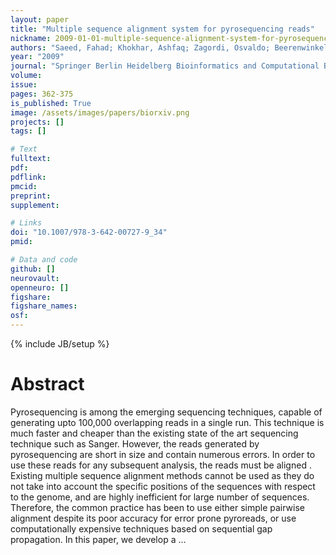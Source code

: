 ```yaml
---
layout: paper
title: "Multiple sequence alignment system for pyrosequencing reads"
nickname: 2009-01-01-multiple-sequence-alignment-system-for-pyrosequencing-reads
authors: "Saeed, Fahad; Khokhar, Ashfaq; Zagordi, Osvaldo; Beerenwinkel, Niko; "
year: "2009"
journal: "Springer Berlin Heidelberg Bioinformatics and Computational Biology: First International Conference, BICoB 2009, New Orleans, LA, USA, April 8-10, 2009. Proceedings"
volume: 
issue:
pages: 362-375
is_published: True
image: /assets/images/papers/biorxiv.png
projects: []
tags: []

# Text
fulltext:
pdf:
pdflink:
pmcid:
preprint: 
supplement:

# Links
doi: "10.1007/978-3-642-00727-9_34"
pmid:

# Data and code
github: []
neurovault:
openneuro: []
figshare:
figshare_names:
osf:
---
```

{% include JB/setup %}

# Abstract

Pyrosequencing is among the emerging sequencing techniques, capable of generating upto 100,000 overlapping reads in a single run. This technique is much faster and cheaper than the existing state of the art sequencing technique such as Sanger. However, the reads generated by pyrosequencing are short in size and contain numerous errors. In order to use these reads for any subsequent analysis, the reads must be aligned . Existing multiple sequence alignment methods cannot be used as they do not take into account the specific positions of the sequences with respect to the genome, and are highly inefficient for large number of sequences. Therefore, the common practice has been to use either simple pairwise alignment despite its poor accuracy for error prone pyroreads, or use computationally expensive techniques based on sequential gap propagation. In this paper, we develop a …
